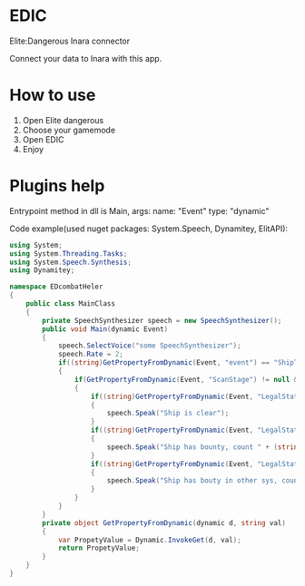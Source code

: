 # EDIC
Elite:Dangerous Inara connector

Connect your data to Inara with this app.

# How to use
1. Open Elite dangerous
2. Choose your gamemode
3. Open EDIC
4. Enjoy

# Plugins help
Entrypoint method in dll is Main, args: name: "Event" type: "dynamic"

Code example(used nuget packages: System.Speech, Dynamitey, ElitAPI):
```c#
using System;
using System.Threading.Tasks;
using System.Speech.Synthesis;
using Dynamitey;

namespace EDcombatHeler
{
    public class MainClass
    {
        private SpeechSynthesizer speech = new SpeechSynthesizer();
        public void Main(dynamic Event)
        {
            speech.SelectVoice("some SpeechSynthesizer");
            speech.Rate = 2;
            if((string)GetPropertyFromDynamic(Event, "event") == "ShipTargeted")
            {
                if(GetPropertyFromDynamic(Event, "ScanStage") != null && (int)GetPropertyFromDynamic(Event, "ScanStage") > 2)
                {
                    if((string)GetPropertyFromDynamic(Event, "LegalStatus") == "Clean")
                    {
                        speech.Speak("Ship is clear");
                    }
                    if((string)GetPropertyFromDynamic(Event, "LegalStatus") == "Wanted")
                    {
                        speech.Speak("Ship has bounty, count " + (string)GetPropertyFromDynamic(Event, "Bounty") + " кр");
                    }
                    if((string)GetPropertyFromDynamic(Event, "LegalStatus") == "Hunter")
                    {
                        speech.Speak("Ship has bouty in other sys, count " + (string)GetPropertyFromDynamic(Event, "Bounty") + " кр");
                    }
                }
            }
        }
        private object GetPropertyFromDynamic(dynamic d, string val)
        {
            var PropetyValue = Dynamic.InvokeGet(d, val);
            return PropetyValue;
        }
    }
}
```
